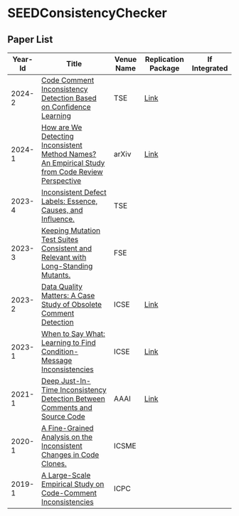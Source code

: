 # SEEDConsistencyChecker

## Paper List

| Year-Id | Title                                                                                                                                                                     | Venue Name | Replication Package | If Integrated |
| ------- | ------------------------------------------------------------------------------------------------------------------------------------------------------------------------- | ---------------- | ---------------- | ---------------- |
| 2024-2  | [Code Comment Inconsistency Detection Based on Confidence Learning](https://ieeexplore.ieee.org/abstract/document/10416264)                                                 | TSE           |   [Link](https://github.com/seekerstrive/MCCL)              |                    |
| 2024-1  | [How are We Detecting Inconsistent Method Names? An Empirical Study from Code Review Perspective](https://arxiv.org/abs/2308.12701)                                                 | arXiv           |   [Link](https://figshare.com/s/8cdb4e3208e01991e45c)              |                    |
|2023-4 |[Inconsistent Defect Labels: Essence, Causes, and Influence.](https://doi.org/10.1109/TSE.2022.3156787)        |TSE    |
|2023-3 |[Keeping Mutation Test Suites Consistent and Relevant with Long-Standing Mutants.](https://doi.org/10.1145/3611643.3613089)    |FSE |
| 2023-2  | [Data Quality Matters: A Case Study of Obsolete Comment Detection](https://ieeexplore.ieee.org/abstract/document/10172689)                                                 | ICSE           |   [Link](https://github.com/SoftWiser-group/AdvOC)              |                    |
| 2023-1  | [When to Say What: Learning to Find Condition-Message Inconsistencies](https://ieeexplore.ieee.org/abstract/document/10172811)                                                 | ICSE           |   [Link](https://zenodo.org/records/7624781)              |                    |
| 2021-1  | [Deep Just-In-Time Inconsistency Detection Between Comments and Source Code](https://arxiv.org/pdf/2010.01625.pdf)                                                 | AAAI           |    [Link](https://github.com/panthap2/deep-jit-inconsistency-detection)            |                    |
|2020-1 |[A Fine-Grained Analysis on the Inconsistent Changes in Code Clones.](https://doi.org/10.1109/ICSME46990.2020.00030)   |ICSME  |
| 2019-1  | [A Large-Scale Empirical Study on Code-Comment Inconsistencies](https://doi.org/10.1109/ICPC.2019.00019)                                                 | ICPC           |                |                    |


